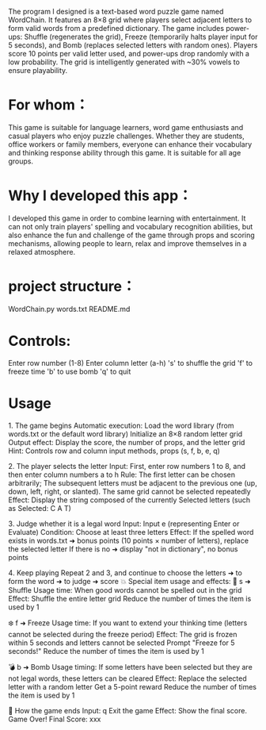 The program I designed is a text-based word puzzle game named WordChain. It features an 8×8 grid where players select adjacent letters to form valid words from a predefined dictionary. The game includes power-ups: Shuffle (regenerates the grid), Freeze (temporarily halts player input for 5 seconds), and Bomb (replaces selected letters with random ones). Players score 10 points per valid letter used, and power-ups drop randomly with a low probability. The grid is intelligently generated with ~30% vowels to ensure playability.

# For whom：
This game is suitable for language learners, word game enthusiasts and casual players who enjoy puzzle challenges. Whether they are students, office workers or family members, everyone can enhance their vocabulary and thinking response ability through this game. It is suitable for all age groups.

# Why I developed this app：
I developed this game in order to combine learning with entertainment. It can not only train players' spelling and vocabulary recognition abilities, but also enhance the fun and challenge of the game through props and scoring mechanisms, allowing people to learn, relax and improve themselves in a relaxed atmosphere.

# project structure：
WordChain.py 
words.txt 
README.md

# Controls:
Enter row number (1-8)
Enter column letter (a-h)
's' to shuffle the grid
'f' to freeze time
'b' to use bomb
'q' to quit

# Usage
1️. The game begins
Automatic execution:
Load the word library (from words.txt or the default word library)
Initialize an 8×8 random letter grid
Output effect:
Display the score, the number of props, and the letter grid
Hint: Controls row and column input methods, props (s, f, b, e, q)

2️. The player selects the letter
Input:
First, enter row numbers 1 to 8, and then enter column numbers a to h
Rule:
The first letter can be chosen arbitrarily;
The subsequent letters must be adjacent to the previous one (up, down, left, right, or slanted).
The same grid cannot be selected repeatedly
Effect:
Display the string composed of the currently Selected letters (such as Selected: C A T)

3️. Judge whether it is a legal word
Input:
Input e (representing Enter or Evaluate)
Condition:
Choose at least three letters
Effect:
If the spelled word exists in words.txt ➜ bonus points (10 points × number of letters), replace the selected letter
If there is no ➜ display "not in dictionary", no bonus points

4️. Keep playing
Repeat 2️ and 3️, and continue to choose the letters ➜ to form the word ➜ to judge ➜ score
💥 Special item usage and effects:
🔄 s ➜ Shuffle
Usage time: When good words cannot be spelled out in the grid
Effect:
Shuffle the entire letter grid
Reduce the number of times the item is used by 1

❄️ f ➜ Freeze
Usage time: If you want to extend your thinking time (letters cannot be selected during the freeze period)
Effect:
The grid is frozen within 5 seconds and letters cannot be selected
Prompt "Freeze for 5 seconds!"
Reduce the number of times the item is used by 1

💣 b ➜ Bomb
Usage timing: If some letters have been selected but they are not legal words, these letters can be cleared
Effect:
Replace the selected letter with a random letter
Get a 5-point reward
Reduce the number of times the item is used by 1

🛑 How the game ends
Input: q Exit the game
Effect:
Show the final score. Game Over! Final Score: xxx
